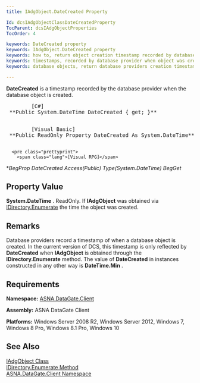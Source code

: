 ```yaml
---
title: IAdgObject.DateCreated Property

Id: dcsIAdgObjectClassDateCreatedProperty
TocParent: dcsIAdgObjectProperties
TocOrder: 4

keywords: DateCreated property
keywords: IAdgObject.DateCreated property
keywords: how to, return object creation timestamp recorded by database provider
keywords: timestamps, recorded by database provider when object was created
keywords: database objects, return database providers creation timestamp

---
```


**DateCreated** is a timestamp recorded by the database provider when the database object is created.
<pre>        <span class="lang">[C#]</span>
 **Public System.DateTime DateCreated { get; }** 
      </pre>
<pre>        <span class="lang">[Visual Basic] </span>
 **Public ReadOnly Property DateCreated As System.DateTime** 
      </pre>
      <pre class="prettyprint">
        <span class="lang">[Visual RPG]</span>
 **BegProp DateCreated Access(*Public) Type(System.DateTime)
   BegGet** 
      </pre>

## Property Value

**System.DateTime** . ReadOnly. If **IAdgObject** was obtained via [IDirectory.Enumerate](idirectory-class-enumerate-method.html) the time the object was created. 
## Remarks

Database providers record a timestamp of when a database object is created. In the current version of DCS, this timestamp is only reflected by **DateCreated** when **IAdgObject** is obtained through the **IDirectory.Enumerate** method. The value of **DateCreated** in instances constructed in any other way is **DateTime.Min** .
## Requirements

**Namespace:** [ASNA.DataGate.Client](datagate-client-namespace.html) 

**Assembly:** ASNA DataGate Client

**Platforms:** Windows Server 2008 R2, Windows Server 2012, Windows 7, Windows 8 Pro, Windows 8.1 Pro, Windows 10
## See Also


[IAdgObject Class](iadg-object-class.html)
      <br />
[IDirectory.Enumerate Method](idirectory-class-enumerate-method.html)
      <br />
[ASNA.DataGate.Client Namespace](datagate-client-namespace.html)

